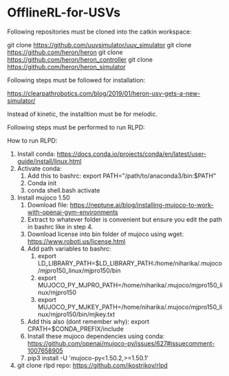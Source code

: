 # OfflineRL-for-USVs

Following repositories must be cloned into the catkin workspace:

git clone https://github.com/uuvsimulator/uuv_simulator
git clone https://github.com/heron/heron
git clone https://github.com/heron/heron_controller
git clone https://github.com/heron/heron_simulator

Following steps must be followed for installation:

https://clearpathrobotics.com/blog/2019/01/heron-usv-gets-a-new-simulator/

Instead of kinetic, the installtion must be for melodic.

Following steps must be performed to run RLPD:

How to run RLPD:

1. Install conda: https://docs.conda.io/projects/conda/en/latest/user-guide/install/linux.html
2. Activate conda:
    1. Add this to bashrc: export PATH="/path/to/anaconda3/bin:$PATH"
    2. Conda init 
    3. conda shell.bash activate
3. Install mujoco 1.50
    1. Download file: https://neptune.ai/blog/installing-mujoco-to-work-with-openai-gym-environments
    2. Extract to whatever folder is convenient but ensure you edit the path in bashrc like in step 4.
    3. Download license into bin folder of mujoco using wget: https://www.roboti.us/license.html
    4. Add path variables to bashrc:
        1. export LD_LIBRARY_PATH=$LD_LIBRARY_PATH:/home/niharika/.mujoco/mjpro150_linux/mjpro150/bin
        2. export MUJOCO_PY_MJPRO_PATH=/home/niharika/.mujoco/mjpro150_linux/mjpro150
        3. export MUJOCO_PY_MJKEY_PATH=/home/niharika/.mujoco/mjpro150_linux/mjpro150/bin/mjkey.txt
    5. Add this also (dont remember why): export CPATH=$CONDA_PREFIX/include
    6. Install these mujoco dependencies using conda: https://github.com/openai/mujoco-py/issues/627#issuecomment-1007658905
    7. pip3 install -U 'mujoco-py<1.50.2,>=1.50.1'
4. git clone rlpd repo: https://github.com/ikostrikov/rlpd
